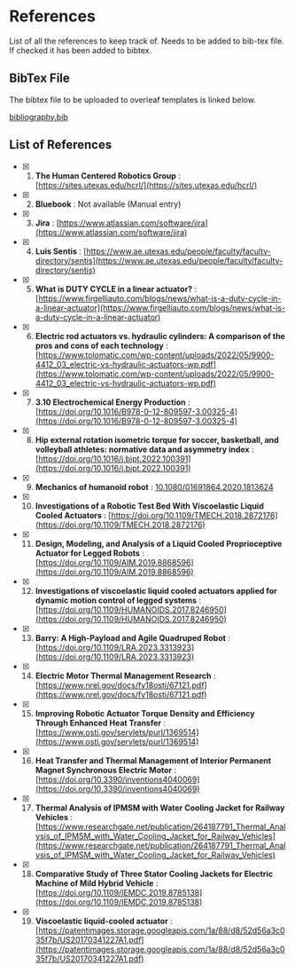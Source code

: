 # References
List of all the references to keep track of.
Needs to be added to bib-tex file. If checked it has been added to bibtex.

## BibTex File
The bibtex file to be uploaded to overleaf templates is linked below.

[bibliography.bib](bibliography.bib)

## List of References
- [x] 1. **The Human Centered Robotics Group** : [https://sites.utexas.edu/hcrl/](https://sites.utexas.edu/hcrl/)
- [x] 2. **Bluebook** : Not available (Manual entry)
- [x] 3. **Jira** : [https://www.atlassian.com/software/jira](https://www.atlassian.com/software/jira)
- [x] 4. **Luis Sentis** : [https://www.ae.utexas.edu/people/faculty/faculty-directory/sentis](https://www.ae.utexas.edu/people/faculty/faculty-directory/sentis)
- [x] 5. **What is DUTY CYCLE in a linear actuator?** : [https://www.firgelliauto.com/blogs/news/what-is-a-duty-cycle-in-a-linear-actuator](https://www.firgelliauto.com/blogs/news/what-is-a-duty-cycle-in-a-linear-actuator)
- [x] 6. **Electric rod actuators vs. hydraulic cylinders: A comparison of the pros and cons of each technology** : [https://www.tolomatic.com/wp-content/uploads/2022/05/9900-4412_03_electric-vs-hydraulic-actuators-wp.pdf](https://www.tolomatic.com/wp-content/uploads/2022/05/9900-4412_03_electric-vs-hydraulic-actuators-wp.pdf)
- [x] 7. **3.10 Electrochemical Energy Production** : [https://doi.org/10.1016/B978-0-12-809597-3.00325-4](https://doi.org/10.1016/B978-0-12-809597-3.00325-4)
- [x] 8. **Hip external rotation isometric torque for soccer, basketball, and volleyball athletes: normative data and asymmetry index** : [https://doi.org/10.1016/j.bjpt.2022.100391](https://doi.org/10.1016/j.bjpt.2022.100391)
- [x] 9. **Mechanics of humanoid robot** : [10.1080/01691864.2020.1813624](10.1080/01691864.2020.1813624)
- [x] 10. **Investigations of a Robotic Test Bed With Viscoelastic Liquid Cooled Actuators** : [https://doi.org/10.1109/TMECH.2018.2872176](https://doi.org/10.1109/TMECH.2018.2872176)
- [x] 11. **Design, Modeling, and Analysis of a Liquid Cooled Proprioceptive Actuator for Legged Robots** : [https://doi.org/10.1109/AIM.2019.8868596](https://doi.org/10.1109/AIM.2019.8868596)
- [x] 12. **Investigations of viscoelastic liquid cooled actuators applied for dynamic motion control of legged systems** : [https://doi.org/10.1109/HUMANOIDS.2017.8246950](https://doi.org/10.1109/HUMANOIDS.2017.8246950)
- [x] 13. **Barry: A High-Payload and Agile Quadruped Robot** : [https://doi.org/10.1109/LRA.2023.3313923](https://doi.org/10.1109/LRA.2023.3313923)
- [x] 14. **Electric Motor Thermal Management Research** : [https://www.nrel.gov/docs/fy18osti/67121.pdf](https://www.nrel.gov/docs/fy18osti/67121.pdf)
- [x] 15. **Improving Robotic Actuator Torque Density and Efficiency Through Enhanced Heat Transfer** : [https://www.osti.gov/servlets/purl/1369514](https://www.osti.gov/servlets/purl/1369514)
- [x] 16. **Heat Transfer and Thermal Management of Interior Permanent Magnet Synchronous Electric Motor** : [https://doi.org/10.3390/inventions4040069](https://doi.org/10.3390/inventions4040069)
- [x] 17. **Thermal Analysis of IPMSM with Water Cooling Jacket for Railway Vehicles** : [https://www.researchgate.net/publication/264187791_Thermal_Analysis_of_IPMSM_with_Water_Cooling_Jacket_for_Railway_Vehicles](https://www.researchgate.net/publication/264187791_Thermal_Analysis_of_IPMSM_with_Water_Cooling_Jacket_for_Railway_Vehicles)
- [x] 18. **Comparative Study of Three Stator Cooling Jackets for Electric Machine of Mild Hybrid Vehicle** : [https://doi.org/10.1109/IEMDC.2019.8785138](https://doi.org/10.1109/IEMDC.2019.8785138)
- [x] 19. **Viscoelastic liquid-cooled actuator** : [https://patentimages.storage.googleapis.com/1a/88/d8/52d56a3c035f7b/US20170341227A1.pdf](https://patentimages.storage.googleapis.com/1a/88/d8/52d56a3c035f7b/US20170341227A1.pdf)